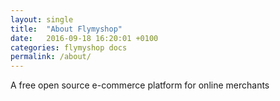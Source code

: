```yaml
---
layout: single
title:  "About Flymyshop"
date:   2016-09-18 16:20:01 +0100
categories: flymyshop docs
permalink: /about/
---
```


A free open source e-commerce platform for online merchants
